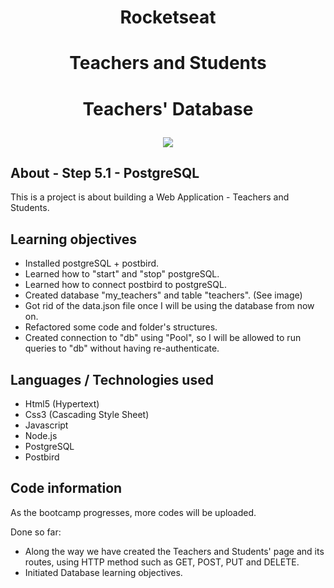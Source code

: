 
<h1 align="center">Rocketseat</h1>

<h1 align="center"><b>Teachers and Students</b></h1>

<h1 align="center"><p>Teachers' Database</p>
    <img src="https://ik.imagekit.io/cnbmdh4b9w/my_teachers_db.jpg_FwVPFWG3ShD.png">   
</h1>



## About - Step 5.1 - PostgreSQL
This is a project is about building a Web Application - Teachers and Students.

## Learning objectives 
- Installed postgreSQL + postbird.
- Learned how to "start" and "stop" postgreSQL.
- Learned how to connect postbird to postgreSQL.
- Created database "my_teachers" and table "teachers". (See image)
- Got rid of the data.json file once I will be using the database from now on.
- Refactored some code and folder's structures.  
- Created connection to "db" using "Pool", so I will be allowed to run queries to "db" without having re-authenticate.
 
## Languages / Technologies used
- Html5 (Hypertext)
- Css3 (Cascading Style Sheet)
- Javascript
- Node.js
- PostgreSQL
- Postbird

## Code information
As the bootcamp progresses, more codes will be uploaded.

Done so far:  
- Along the way we have created the Teachers and Students' page and its routes, using HTTP method such as GET, POST, PUT and DELETE. 
- Initiated Database learning objectives.


